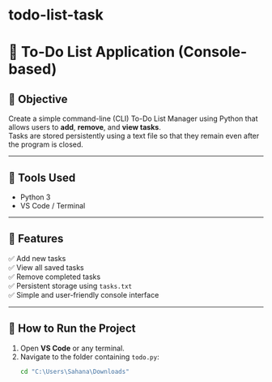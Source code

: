 # todo-list-task
# 📝 To-Do List Application (Console-based)

## 🎯 Objective
Create a simple command-line (CLI) To-Do List Manager using Python that allows users to **add**, **remove**, and **view tasks**.  
Tasks are stored persistently using a text file so that they remain even after the program is closed.

---

## 🧰 Tools Used
- Python 3
- VS Code / Terminal

---

## 🚀 Features
✅ Add new tasks  
✅ View all saved tasks  
✅ Remove completed tasks  
✅ Persistent storage using `tasks.txt`  
✅ Simple and user-friendly console interface  

---

## 🧠 How to Run the Project
1. Open **VS Code** or any terminal.
2. Navigate to the folder containing `todo.py`:
   ```bash
   cd "C:\Users\Sahana\Downloads"
